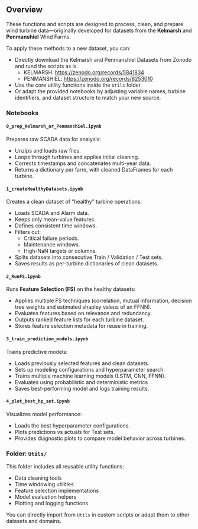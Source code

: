 ## Overview

These functions and scripts are designed to process, clean, and prepare wind turbine data—originally developed for datasets from the **Kelmarsh** and **Penmanshiel** Wind Farms.

To apply these methods to a new dataset, you can:
- Directly download the Kelmarsh and Penmanshiel Datasets from Zonodo and rund the scripts as is.
  - KELMARSH:      https://zenodo.org/records/5841834
  - PENMANSHIEL:   https://zenodo.org/records/8253010
- Use the core utility functions inside the `Utils` folder.
- Or adapt the provided notebooks by adjusting variable names, turbine identifiers, and dataset structure to match your new source.

### Notebooks

#### `0_prep_Kelmarsh_or_Penmanshiel.ipynb`
Prepares raw SCADA data for analysis:
- Unzips and loads raw files.
- Loops through turbines and applies initial cleaning.
- Corrects timestamps and concatenates multi-year data.
- Returns a dictionary per farm, with cleaned DataFrames for each turbine.

#### `1_createHealthyDatasets.ipynb`
Creates a clean dataset of “healthy” turbine operations:
- Loads SCADA and Alarm data.
- Keeps only mean-value features.
- Defines consistent time windows.
- Filters out:
  - Critical failure periods.
  - Maintenance windows.
  - High-NaN targets or columns.
- Splits datasets into consecutive Train / Validation / Test sets.
- Saves results as per-turbine dictionaries of clean datasets.

#### `2_RunFS.ipynb`
Runs **Feature Selection (FS)** on the healthy datasets:
- Applies multiple FS techniques (correlation, mutual information, decision tree weights and estimated shapley valeus of an FFNN).
- Evaluates features based on relevance and redundancy.
- Outputs ranked feature lists for each turbine dataset.
- Stores feature selection metadata for reuse in training.

#### `3_train_prediction_models.ipynb`
Trains predictive models:
- Loads previously selected features and clean datasets.
- Sets up modeling configurations and hyperparameter search.
- Trains multiple machine learning models (LSTM, CNN, FFNN).
- Evaluates using probabilistic and deterministic metrics
- Saves best-performing model and logs training results.

#### `4_plot_best_hp_set.ipynb`
Visualizes model performance:
- Loads the best hyperparameter configurations.
- Plots predictions vs actuals for Test sets.
- Provides diagnostic plots to compare model behavior across turbines.

### Folder: `Utils/`

This folder includes all reusable utility functions:
- Data cleaning tools
- Time windowing utilities
- Feature selection implementations
- Model evaluation helpers
- Plotting and logging functions

You can directly import from `Utils` in custom scripts or adapt them to other datasets and domains.

